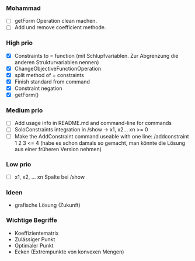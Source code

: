### Mohammad
- [ ] getForm Operation clean machen.
- [ ] Add und remove coefficient methode.

### High prio
- [X] Constraints to = function (mit Schlupfvariablen. Zur Abgrenzung die anderen Strukturvariablen nennen)
- [X] ChangeObjectiveFunctionOperation
- [X] split method of = constraints
- [X] Finish standard from command
- [X] Constraint negation
- [X] getForm()

### Medium prio
- [ ] Add usage info in README.md and command-line for commands
- [ ] SoloConstraints integration in /show -> x1, x2... xn >= 0
- [ ] Make the AddConstraint command useable with one line: /addconstraint 1 2 3 <= 4 (habe es schon damals so gemacht, man könnte die Lösung aus einer früheren Version nehmen)

### Low prio
- [ ] x1, x2, ... xn Spalte bei /show


### Ideen
- grafische Lösung (Zukunft)


### Wichtige Begriffe
- Koeffizientematrix
- Zulässiger Punkt
- Optimaler Punkt
- Ecken (Extrempunkte von konvexen Mengen)
